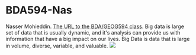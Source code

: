 # BDA594-Nas
Nasser Mohieddin. 
[The URL to the BDA/GEOG594 class](https://sdsu.instructure.com/courses/79732). 
Big data is large set of data that is usually dynamic, and it's analysis can provide us with information that have a big impact on our lives. Big Data is data that is large in volume, diverse, variable, and valuable. 
![](https://user-images.githubusercontent.com/89881630/131715334-043637b1-088e-4710-bc47-60e67a32f4e4.JPG)
